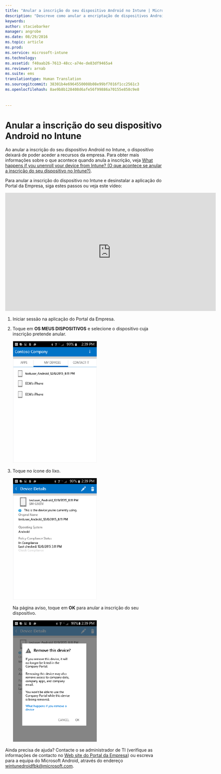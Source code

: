 ```yaml
---
title: "Anular a inscrição do seu dispositivo Android no Intune | Microsoft Intune"
description: "Descreve como anular a encriptação de dispositivos Android no Intune"
keywords: 
author: staciebarker
manager: angrobe
ms.date: 08/29/2016
ms.topic: article
ms.prod: 
ms.service: microsoft-intune
ms.technology: 
ms.assetid: f40aab26-7613-48cc-a74e-de83df9465a4
ms.reviewer: arnab
ms.suite: ems
translationtype: Human Translation
ms.sourcegitcommit: 38301b4e6964550008b08e99bf7016f1cc2561c3
ms.openlocfilehash: 8ae9b8b128408d6afe56f99886a70155e858c9e8


---
```



# Anular a inscrição do seu dispositivo Android no Intune

Ao anular a inscrição do seu dispositivo Android no Intune, o dispositivo deixará de poder aceder a recursos da empresa.  Para obter mais informações sobre o que acontece quando anula a inscrição, veja [What happens if you unenroll your device from Intune? (O que acontece se anular a inscrição do seu dispositivo no Intune?)](what-happens-if-you-unenroll-your-device-from-intune-android.md).

Para anular a inscrição do dispositivo no Intune e desinstalar a aplicação do Portal da Empresa, siga estes passos ou veja este vídeo:

<iframe width="675" height="379" src="https://www.youtube.com/embed/K-Vi7lNfaMk" frameborder="0" allowfullscreen></iframe>

1.  Iniciar sessão na aplicação do Portal da Empresa.

2.  Toque em **OS MEUS DISPOSITIVOS** e selecione o dispositivo cuja inscrição pretende anular.

    ![android-company-portal-unenroll-choose-device](./media/andr-1-my-devices-choose.png)

3.  Toque no ícone do lixo.

    ![android-company-portal-unenroll-tap-trash](./media/andr-2-tap-trashcan.png)

    Na página aviso, toque em **OK** para anular a inscrição do seu dispositivo.

    ![android-company-portal-unenroll-warning](./media/andr-3-warning-about-remove.png)

Ainda precisa de ajuda? Contacte o se administrador de TI (verifique as informações de contacto no [Web site do Portal da Empresa](http://portal.manage.microsoft.com)) ou escreva para a equipa do Microsoft Android, através do endereço wintunedroidfbk@microsoft.com.





<!--HONumber=Aug16_HO5-->



